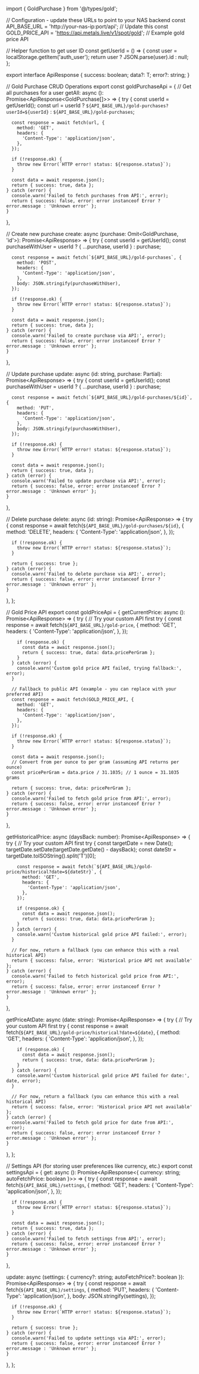 
import { GoldPurchase } from '@/types/gold';

// Configuration - update these URLs to point to your NAS backend
const API_BASE_URL = 'http://your-nas-ip:port/api'; // Update this
const GOLD_PRICE_API = 'https://api.metals.live/v1/spot/gold'; // Example gold price API

// Helper function to get user ID
const getUserId = () => {
  const user = localStorage.getItem('auth_user');
  return user ? JSON.parse(user).id : null;
};

export interface ApiResponse<T> {
  success: boolean;
  data?: T;
  error?: string;
}

// Gold Purchase CRUD Operations
export const goldPurchaseApi = {
  // Get all purchases for a user
  getAll: async (): Promise<ApiResponse<GoldPurchase[]>> => {
    try {
      const userId = getUserId();
      const url = userId ? `${API_BASE_URL}/gold-purchases?userId=${userId}` : `${API_BASE_URL}/gold-purchases`;
      
      const response = await fetch(url, {
        method: 'GET',
        headers: {
          'Content-Type': 'application/json',
        },
      });
      
      if (!response.ok) {
        throw new Error(`HTTP error! status: ${response.status}`);
      }
      
      const data = await response.json();
      return { success: true, data };
    } catch (error) {
      console.warn('Failed to fetch purchases from API:', error);
      return { success: false, error: error instanceof Error ? error.message : 'Unknown error' };
    }
  },

  // Create new purchase
  create: async (purchase: Omit<GoldPurchase, 'id'>): Promise<ApiResponse<GoldPurchase>> => {
    try {
      const userId = getUserId();
      const purchaseWithUser = userId ? { ...purchase, userId } : purchase;
      
      const response = await fetch(`${API_BASE_URL}/gold-purchases`, {
        method: 'POST',
        headers: {
          'Content-Type': 'application/json',
        },
        body: JSON.stringify(purchaseWithUser),
      });
      
      if (!response.ok) {
        throw new Error(`HTTP error! status: ${response.status}`);
      }
      
      const data = await response.json();
      return { success: true, data };
    } catch (error) {
      console.warn('Failed to create purchase via API:', error);
      return { success: false, error: error instanceof Error ? error.message : 'Unknown error' };
    }
  },

  // Update purchase
  update: async (id: string, purchase: Partial<GoldPurchase>): Promise<ApiResponse<GoldPurchase>> => {
    try {
      const userId = getUserId();
      const purchaseWithUser = userId ? { ...purchase, userId } : purchase;
      
      const response = await fetch(`${API_BASE_URL}/gold-purchases/${id}`, {
        method: 'PUT',
        headers: {
          'Content-Type': 'application/json',
        },
        body: JSON.stringify(purchaseWithUser),
      });
      
      if (!response.ok) {
        throw new Error(`HTTP error! status: ${response.status}`);
      }
      
      const data = await response.json();
      return { success: true, data };
    } catch (error) {
      console.warn('Failed to update purchase via API:', error);
      return { success: false, error: error instanceof Error ? error.message : 'Unknown error' };
    }
  },

  // Delete purchase
  delete: async (id: string): Promise<ApiResponse<void>> => {
    try {
      const response = await fetch(`${API_BASE_URL}/gold-purchases/${id}`, {
        method: 'DELETE',
        headers: {
          'Content-Type': 'application/json',
        },
      });
      
      if (!response.ok) {
        throw new Error(`HTTP error! status: ${response.status}`);
      }
      
      return { success: true };
    } catch (error) {
      console.warn('Failed to delete purchase via API:', error);
      return { success: false, error: error instanceof Error ? error.message : 'Unknown error' };
    }
  },
};

// Gold Price API
export const goldPriceApi = {
  getCurrentPrice: async (): Promise<ApiResponse<number>> => {
    try {
      // Try your custom API first
      try {
        const response = await fetch(`${API_BASE_URL}/gold-price`, {
          method: 'GET',
          headers: {
            'Content-Type': 'application/json',
          },
        });
        
        if (response.ok) {
          const data = await response.json();
          return { success: true, data: data.pricePerGram };
        }
      } catch (error) {
        console.warn('Custom gold price API failed, trying fallback:', error);
      }
      
      // Fallback to public API (example - you can replace with your preferred API)
      const response = await fetch(GOLD_PRICE_API, {
        method: 'GET',
        headers: {
          'Content-Type': 'application/json',
        },
      });
      
      if (!response.ok) {
        throw new Error(`HTTP error! status: ${response.status}`);
      }
      
      const data = await response.json();
      // Convert from per ounce to per gram (assuming API returns per ounce)
      const pricePerGram = data.price / 31.1035; // 1 ounce = 31.1035 grams
      
      return { success: true, data: pricePerGram };
    } catch (error) {
      console.warn('Failed to fetch gold price from API:', error);
      return { success: false, error: error instanceof Error ? error.message : 'Unknown error' };
    }
  },

  getHistoricalPrice: async (daysBack: number): Promise<ApiResponse<number>> => {
    try {
      // Try your custom API first
      try {
        const targetDate = new Date();
        targetDate.setDate(targetDate.getDate() - daysBack);
        const dateStr = targetDate.toISOString().split('T')[0];
        
        const response = await fetch(`${API_BASE_URL}/gold-price/historical?date=${dateStr}`, {
          method: 'GET',
          headers: {
            'Content-Type': 'application/json',
          },
        });
        
        if (response.ok) {
          const data = await response.json();
          return { success: true, data: data.pricePerGram };
        }
      } catch (error) {
        console.warn('Custom historical gold price API failed:', error);
      }
      
      // For now, return a fallback (you can enhance this with a real historical API)
      return { success: false, error: 'Historical price API not available' };
    } catch (error) {
      console.warn('Failed to fetch historical gold price from API:', error);
      return { success: false, error: error instanceof Error ? error.message : 'Unknown error' };
    }
  },

  getPriceAtDate: async (date: string): Promise<ApiResponse<number>> => {
    try {
      // Try your custom API first
      try {
        const response = await fetch(`${API_BASE_URL}/gold-price/historical?date=${date}`, {
          method: 'GET',
          headers: {
            'Content-Type': 'application/json',
          },
        });
        
        if (response.ok) {
          const data = await response.json();
          return { success: true, data: data.pricePerGram };
        }
      } catch (error) {
        console.warn('Custom historical gold price API failed for date:', date, error);
      }
      
      // For now, return a fallback (you can enhance this with a real historical API)
      return { success: false, error: 'Historical price API not available' };
    } catch (error) {
      console.warn('Failed to fetch gold price for date from API:', error);
      return { success: false, error: error instanceof Error ? error.message : 'Unknown error' };
    }
  },
};

// Settings API (for storing user preferences like currency, etc.)
export const settingsApi = {
  get: async (): Promise<ApiResponse<{ currency: string; autoFetchPrice: boolean }>> => {
    try {
      const response = await fetch(`${API_BASE_URL}/settings`, {
        method: 'GET',
        headers: {
          'Content-Type': 'application/json',
        },
      });
      
      if (!response.ok) {
        throw new Error(`HTTP error! status: ${response.status}`);
      }
      
      const data = await response.json();
      return { success: true, data };
    } catch (error) {
      console.warn('Failed to fetch settings from API:', error);
      return { success: false, error: error instanceof Error ? error.message : 'Unknown error' };
    }
  },

  update: async (settings: { currency?: string; autoFetchPrice?: boolean }): Promise<ApiResponse<void>> => {
    try {
      const response = await fetch(`${API_BASE_URL}/settings`, {
        method: 'PUT',
        headers: {
          'Content-Type': 'application/json',
        },
        body: JSON.stringify(settings),
      });
      
      if (!response.ok) {
        throw new Error(`HTTP error! status: ${response.status}`);
      }
      
      return { success: true };
    } catch (error) {
      console.warn('Failed to update settings via API:', error);
      return { success: false, error: error instanceof Error ? error.message : 'Unknown error' };
    }
  },
};
